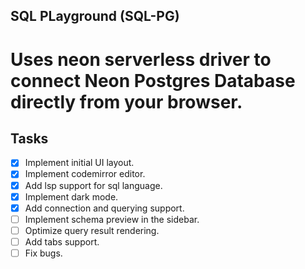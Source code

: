 ## SQL PLayground (SQL-PG)

# Uses neon serverless driver to connect Neon Postgres Database directly from your browser.

## Tasks
- [x]  Implement initial UI layout.
- [x] Implement codemirror editor.
- [x] Add lsp support for sql language.
- [x] Implement dark mode.
- [x] Add connection and querying support.
- [ ] Implement schema preview in the sidebar. 
- [ ] Optimize query result rendering.
- [ ] Add tabs support.
- [ ] Fix bugs.